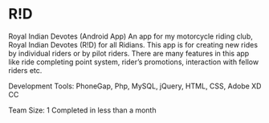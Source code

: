 # R!D
Royal Indian Devotes (Android App)
An app for my motorcycle riding club, Royal Indian Devotes (R!D) for all Ridians. This app is for creating new rides by individual riders or by pilot riders. There are many features in this app like ride completing point system, rider’s promotions, interaction with fellow riders etc.

Development Tools: PhoneGap, Php, MySQL, jQuery, HTML, CSS, Adobe XD CC

Team Size: 1
Completed in less than a month
